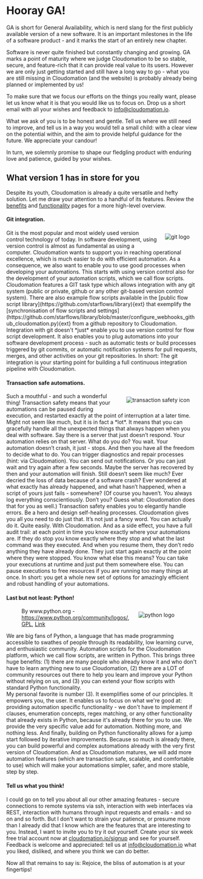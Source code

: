 # Hooray GA!

GA is short for General Availability, which is nerd slang for the first publicly available version of a new software. It is an important milestones in the life of a software product - and it marks the start of an entirely new chapter.

Software is never quite finished but constantly changing and growing. GA marks a point of maturity where we judge Cloudomation to be so stable, secure, and feature-rich that it can provide real value to its users. However we are only just getting started and still have a long way to go - what you are still missing in Cloudomation (and the website) is probably already being planned or implemented by us!

To make sure that we focus our efforts on the things you really want, please let us know what it is that you would like us to focus on. Drop us a short email with all your wishes and feedback to [info@cloudomation.io](mailto:info@cloudomation.io).

What we ask of you is to be honest and gentle. Tell us where we still need to improve, and tell us in a way you would tell a small child: with a clear view on the potential within, and the aim to provide helpful guidance for the future. We appreciate your candour!

In turn, we solemnly promise to shape our fledgling product with enduring love and patience, guided by your wishes.

## What version 1 has in store for you

Despite its youth, Cloudomation is already a quite versatile and hefty solution. Let me draw your attention to a handful of its features. Review the [benefits](/Benefits) and [functionality](/Functionality) pages for a more high-level overview.

#### Git integration.
<img src="https://upload.wikimedia.org/wikipedia/commons/e/e0/Git-logo.svg" alt="git logo" class="responsive d-none d-md-block" style="float:right; margin: 10px 20px"/>
Git is the most popular and most widely used version control technology of today. In software development, using version control is almost as fundamental as using a computer. Cloudomation wants to support you in reaching operational excellence, which is much easier to do with efficient automation. As a consequence, we also want to enable you to use good processes when developing your automations. This starts with using version control also for the development of your automation scripts, which we call flow scripts.  
Cloudomation features a GIT task type which allows integration with any git system (public or private, github or any other git-based version control system). There are also example flow scripts available in the [public flow script library](https://github.com/starflows/library){ext} that exemplify the [synchronisation of flow scripts and settings](https://github.com/starflows/library/blob/master/configure_webhooks_github_cloudomation.py){ext} from a github repository to Cloudomation.  
Integration with git doesn't *just* enable you to use version control for flow script development. It also enables you to plug automations into your software development process - such as automatic tests or build processes triggered by git commits, or automatic notification systems for pull requests, merges, and other activities on your git repositories.  
In short: The git integration is your starting point for building a full continuous integration pipeline with Cloudomation.

#### Transaction safe automations.
<img src="/sitedata/images/transaction_safe.png" alt="transaction safety icon" class="responsive d-none d-md-block" style="float:right; margin: 10px 20px"/>
Such a mouthful - and such a wonderful thing! Transaction safety means that your automations can be paused during execution, and restarted exactly at the point of interruption at a later time. Might not seem like much, but it is in fact a *lot*.
It means that you can gracefully handle all the unexpected things that always happen when you deal with software. Say there is a server that just doesn’t respond. Your automation relies on that server. What do you do? You wait. Your automation doesn’t crash, it just - stops. And then you have all the freedom to decide what to do. You can trigger diagnostics and repair processes (hint: via Cloudomation). You can send out notifications. Or you can just wait and try again after a few seconds. Maybe the server has recovered by then and your automation will finish.
Still doesn’t seem like much? Ever decried the loss of data because of a software crash? Ever wondered at what exactly has already happened, and what hasn’t happened, when a script of yours just fails - somewhere? (Of course you haven’t. You always log everything conscientiously. Don’t you? Guess what: Cloudomation does that for you as well.)
Transaction safety enables you to elegantly handle errors. Be a hero and design self-healing processes. Cloudomation gives you all you need to do just that. It’s not just a fancy word. You can actually do it. Quite easily. With Cloudomation.
And as a side effect, you have a full audit trail: at each point in time you know exactly where your automations are. If they do stop you know exactly where they stop and what the last command was they executed. And when you resume them, they don’t redo anything they have already done. They just start again exactly at the point where they were stopped.
You know what else this means? You can take your executions at runtime and just put them somewhere else. You can pause executions to free resources if you are running too many things at once.
In short: you get a whole new set of options for amazingly efficient and robust handling of your automations.

#### Last but not least: Python!
<figure>
  <img src="https://upload.wikimedia.org/wikipedia/commons/thumb/f/f8/Python_logo_and_wordmark.svg/2880px-Python_logo_and_wordmark.svg.png" alt="python logo" class="responsive d-none d-md-block" style="float:right; margin: 10px 20px"/>
  <figcaption> By www.python.org - <a rel="nofollow" class="external free" href="https://www.python.org/community/logos/">https://www.python.org/community/logos/</a>, <a href="http://www.gnu.org/licenses/gpl.html" title="GNU General Public License">GPL</a>, <a href="https://commons.wikimedia.org/w/index.php?curid=34991637">Link</a> </figcaption>
</figure>

We are big fans of Python, a language that has made programming accessible to swathes of people through its readability, low learning curve, and enthusiastic community. Automation scripts for the Cloudomation platform, which we call flow scripts, are written in Python. This brings three huge benefits: (1) there are many people who already know it and who don't have to learn anything new to use Cloudomation, (2) there are a LOT of community resources out there to help you learn and improve your Python without relying on us, and (3) you can extend your flow scripts with standard Python functionality.  
My personal favorite is number (3). It exemplifies some of our principles. It empowers you, the user. It enables us to focus on what we're good at: providing automation specific functionality - we don't have to implement if clauses, enumeration concepts, regex matching, or any other functionality that already exists in Python, because it's already there for you to use. We provide the very specific value add for automation. Nothing more, and nothing less. And finally, building on Python functionality allows for a jump start followed by iterative improvements. Because so much is already there, you can build powerful and complex automations already with the very first version of Cloudomation. And as Cloudomation matures, we will add more automation features (which are transaction safe, scalable, and comfortable to use) which will make your automations simpler, safer, and more stable, step by step.

#### Tell us what you think!
I could go on to tell you about all our other amazing features - secure connections to remote systems via ssh, interaction with web interfaces via REST, interaction with humans through input requests and emails - and so on and so forth. But I don't want to strain your patience, or presume more than I already did that I know which are the features that are interesting to you. Instead, I want to invite you to try it out yourself. Create your six week free trial account now at [cloudomation.io/signup](https://cloudomation.io/signup) and see for yourself. Feedback is welcome and appreciated: tell us at [info@cloudomation.io](mailto:info@cloudomation.io) what you liked, disliked, and where you think we can do better.

Now all that remains to say is: Rejoice, the bliss of automation is at your fingertips!
